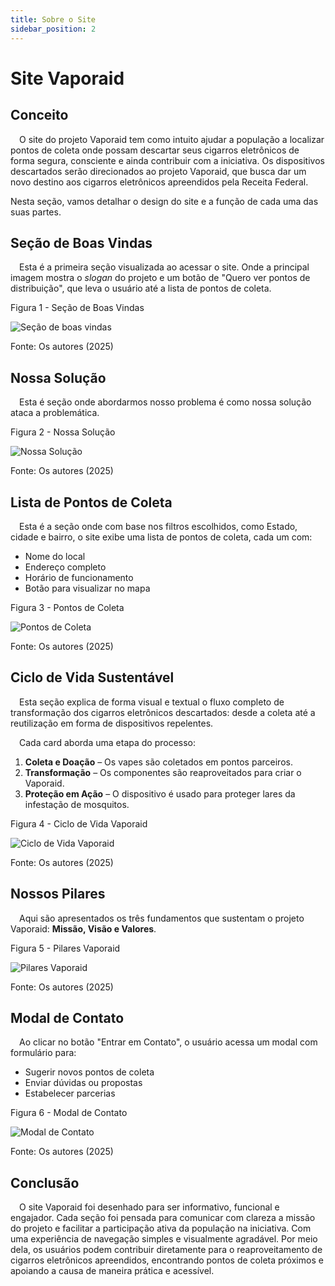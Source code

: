 ```yaml
---
title: Sobre o Site
sidebar_position: 2
---
```


# Site Vaporaid

## Conceito

&emsp;O site do projeto Vaporaid tem como intuito ajudar a população a localizar pontos de coleta onde possam descartar seus cigarros eletrônicos de forma segura, consciente e ainda contribuir com a iniciativa. Os dispositivos descartados serão direcionados ao projeto Vaporaid, que busca dar um novo destino aos cigarros eletrônicos apreendidos pela Receita Federal.

Nesta seção, vamos detalhar o design do site e a função de cada uma das suas partes.



## Seção de Boas Vindas

&emsp;Esta é a primeira seção visualizada ao acessar o site. Onde a principal imagem mostra o *slogan* do projeto e um botão de "Quero ver pontos de distribuição", que leva o usuário até a lista de pontos de coleta.

<p style={{textAlign: 'center'}}>Figura 1 - Seção de Boas Vindas</p>
<div style={{margin: 25}}>
    <div style={{textAlign: 'center'}}>
        <img src={require("../../static/img/site/page1.png").default} style={{width: 800}} alt="Seção de boas vindas" />
        <br />
    </div>
</div>
<p style={{textAlign: 'center'}}>Fonte: Os autores (2025)</p>

## Nossa Solução

&emsp;Esta é seção onde abordarmos nosso problema é como nossa solução ataca a problemática. 

<p style={{textAlign: 'center'}}>Figura 2 - Nossa Solução</p>
<div style={{margin: 25}}>
    <div style={{textAlign: 'center'}}>
        <img src={require("../../static/img/site/page2.png").default} style={{width: 800}} alt="Nossa Solução" />
        <br />
    </div>
</div>
<p style={{textAlign: 'center'}}>Fonte: Os autores (2025)</p>


## Lista de Pontos de Coleta

&emsp;Esta é a seção onde com base nos filtros escolhidos, como Estado, cidade e bairro, o site exibe uma lista de pontos de coleta, cada um com:

* Nome do local
* Endereço completo
* Horário de funcionamento
* Botão para visualizar no mapa

<p style={{textAlign: 'center'}}>Figura 3 - Pontos de Coleta</p>
<div style={{margin: 25}}>
    <div style={{textAlign: 'center'}}>
        <img src={require("../../static/img/site/page3.png").default} style={{width: 800}} alt="Pontos de Coleta" />
        <br />
    </div>
</div>
<p style={{textAlign: 'center'}}>Fonte: Os autores (2025)</p>


## Ciclo de Vida Sustentável

&emsp;Esta seção explica de forma visual e textual o fluxo completo de transformação dos cigarros eletrônicos descartados: desde a coleta até a reutilização em forma de dispositivos repelentes.

&emsp;Cada card aborda uma etapa do processo:

1. **Coleta e Doação** – Os vapes são coletados em pontos parceiros.
2. **Transformação** – Os componentes são reaproveitados para criar o Vaporaid.
3. **Proteção em Ação** – O dispositivo é usado para proteger lares da infestação de mosquitos.

<p style={{textAlign: 'center'}}>Figura 4 - Ciclo de Vida Vaporaid</p>
<div style={{margin: 25}}>
    <div style={{textAlign: 'center'}}>
        <img src={require("../../static/img/site/page4.png").default} style={{width: 800}} alt="Ciclo de Vida Vaporaid" />
        <br />
    </div>
</div>
<p style={{textAlign: 'center'}}>Fonte: Os autores (2025)</p>

## Nossos Pilares

&emsp;Aqui são apresentados os três fundamentos que sustentam o projeto Vaporaid: **Missão, Visão e Valores**.

<p style={{textAlign: 'center'}}>Figura 5 - Pilares Vaporaid</p>
<div style={{margin: 25}}>
    <div style={{textAlign: 'center'}}>
        <img src={require("../../static/img/site/page5.png").default} style={{width: 800}} alt="Pilares Vaporaid" />
        <br />
    </div>
</div>
<p style={{textAlign: 'center'}}>Fonte: Os autores (2025)</p>


## Modal de Contato

&emsp;Ao clicar no botão "Entrar em Contato", o usuário acessa um modal com formulário para:

* Sugerir novos pontos de coleta
* Enviar dúvidas ou propostas
* Estabelecer parcerias

<p style={{textAlign: 'center'}}>Figura 6 - Modal de Contato</p>
<div style={{margin: 25}}>
    <div style={{textAlign: 'center'}}>
        <img src={require("../../static/img/site/page6.png").default} style={{width: 800}} alt="Modal de Contato" />
        <br />
    </div>
</div>
<p style={{textAlign: 'center'}}>Fonte: Os autores (2025)</p>


## Conclusão

&emsp;O site Vaporaid foi desenhado para ser informativo, funcional e engajador. Cada seção foi pensada para comunicar com clareza a missão do projeto e facilitar a participação ativa da população na iniciativa. Com uma experiência de navegação simples e visualmente agradável. Por meio dela, os usuários podem contribuir diretamente para o reaproveitamento de cigarros eletrônicos apreendidos, encontrando pontos de coleta próximos e apoiando a causa de maneira prática e acessível.
